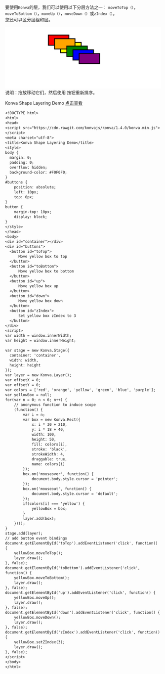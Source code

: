 要使用`Konva`的层，我们可以使用以下分层方法之一：
`moveToTop（）`，`moveToBottom（）`，`moveUp（）`，`moveDown（）`或`zIndex（）`。  
您还可以区分层组和层。  

![](images/layring.png)
说明：拖放移动它们，然后使用 按钮重新排序。 

Konva Shape Layering Demo [点击查看](https://konvajs.github.io/downloads/code/groups_and_layers/Layering.html)  


    <!DOCTYPE html>
    <html>
    <head>
    <script src="https://cdn.rawgit.com/konvajs/konva/1.4.0/konva.min.js"></script>
    <meta charset="utf-8">
    <title>Konva Shape Layering Demo</title>
    <style>
    body {
      margin: 0;
      padding: 0;
      overflow: hidden;
      background-color: #F0F0F0;
    }
    #buttons {
        position: absolute;
        left: 10px;
        top: 0px;
    }
    button {
        margin-top: 10px;
        display: block;
    }
    </style>
    </head>
    <body>
    <div id="container"></div>
    <div id="buttons">
      <button id="toTop">
          Move yellow box to top
      </button>
      <button id="toBottom">
          Move yellow box to bottom
      </button>
      <button id="up">
          Move yellow box up
      </button>
      <button id="down">
          Move yellow box down
      </button>
      <button id="zIndex">
          Set yellow box zIndex to 3
      </button>
    </div>
    <script>
    var width = window.innerWidth;
    var height = window.innerHeight;
    
    var stage = new Konva.Stage({
      container: 'container',
      width: width,
      height: height
    });
    var layer = new Konva.Layer();
    var offsetX = 0;
    var offsetY = 0;
    var colors = ['red', 'orange', 'yellow', 'green', 'blue', 'purple'];
    var yellowBox = null;
    for(var n = 0; n < 6; n++) {
        // anonymous function to induce scope
        (function() {
            var i = n;
            var box = new Konva.Rect({
                x: i * 30 + 210,
                y: i * 18 + 40,
                width: 100,
                height: 50,
                fill: colors[i],
                stroke: 'black',
                strokeWidth: 4,
                draggable: true,
                name: colors[i]
            });
            box.on('mouseover', function() {
                document.body.style.cursor = 'pointer';
            });
            box.on('mouseout', function() {
                document.body.style.cursor = 'default';
            });
            if(colors[i] === 'yellow') {
                yellowBox = box;
            }
            layer.add(box);
        })();
    }
    stage.add(layer);
    // add button event bindings
    document.getElementById('toTop').addEventListener('click', function() {
        yellowBox.moveToTop();
        layer.draw();
    }, false);
    document.getElementById('toBottom').addEventListener('click', function() {
        yellowBox.moveToBottom();
        layer.draw();
    }, false);
    document.getElementById('up').addEventListener('click', function() {
        yellowBox.moveUp();
        layer.draw();
    }, false);
    document.getElementById('down').addEventListener('click', function() {
        yellowBox.moveDown();
        layer.draw();
    }, false);
    document.getElementById('zIndex').addEventListener('click', function() {
        yellowBox.setZIndex(3);
        layer.draw();
    }, false);
    </script>
    </body>
    </html>